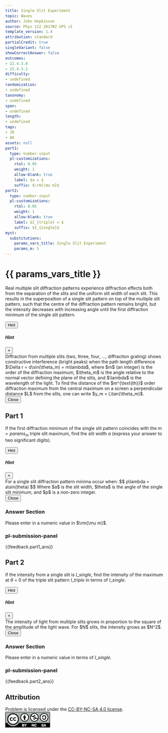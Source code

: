 ```yaml
---
title: Single Slit Experiment
topic: Waves
author: John Hopkinson
source: Phys 122 2017W2 GPS vI
template_version: 1.4
attribution: standard
partialCredit: true
singleVariant: false
showCorrectAnswer: false
outcomes:
- 22.4.3.0
- 22.4.3.1
difficulty:
- undefined
randomization:
- undefined
taxonomy:
- undefined
span:
- undefined
length:
- undefined
tags:
- JR
- AK
assets: null
part1:
  type: number-input
  pl-customizations:
    rtol: 0.05
    weight: 1
    allow-blank: true
    label: $a = $
    suffix: $\rm{\mu m}$
part2:
  type: number-input
  pl-customizations:
    rtol: 0.05
    weight: 1
    allow-blank: true
    label: $I_{triple} = $
    suffix: $I_{single}$
myst:
  substitutions:
    params_vars_title: Single Slit Experiment
    params_m: 5
---
```

# {{ params_vars_title }}
Real multiple slit diffraction patterns experience diffraction effects both from the separation of the slits and the uniform slit width of each slit. This results in the superposition of a single slit pattern on top of the multiple slit pattern, such that the centre of the diffraction pattern remains bright, but the intensity decreases with increasing angle until the first diffraction minimum of the single slit pattern.

<!-- Button trigger modal -->

<button type="button" class="btn btn-primary" data-toggle="modal" data-target="#exampleModalLong1">
  Hint
</button>

<!-- Modal -->

<div class="modal fade" id="exampleModalLong1" tabindex="-1" role="dialog" aria-labelledby="exampleModalLongTitle" aria-hidden="true">
  <div class="modal-dialog" role="document">
        <div class="modal-content">
          <div class="modal-header">
            <h5 class="modal-title" id="exampleModalLongTitle">Hint</h5>
            <button type="button" class="close" data-dismiss="modal" aria-label="Close">
              <span aria-hidden="true">&times;</span>
            </button>
          </div>
          <div class="modal-body">
          Diffraction from multiple slits (two, three, four, ..., diffraction grating) shows constructive interference (bright peaks) when the path length difference $\Delta r = d\sin(\theta_m) = m\lambda$, where $m$ (an integer) is the order of the diffraction maximum, $\theta_m$ is the angle relative to the normal vector defining the plane of the slits, and $\lambda$ is the wavelength of the light. To find the distance of the $m^{\text{th}}$ order diffraction maximum from the central maximum on a screen a perpendicular distance $L$ from the slits, one can write $y_m = L\tan(\theta_m)$.
          </div>
          <div class="modal-footer">
            <button type="button" class="btn btn-secondary" data-dismiss="modal">Close</button>
          </div>
    </div>
  </div>
</div>

## Part 1

If the first diffraction minimum of the single slit pattern coincides with the $m = {{ params_m }}$ triple slit maximum, find the slit width $a$ (express your answer to two significant digits).

<!-- Button trigger modal -->

<button type="button" class="btn btn-primary" data-toggle="modal" data-target="#exampleModalLong2">
  Hint
</button>

<!-- Modal -->

<div class="modal fade" id="exampleModalLong2" tabindex="-1" role="dialog" aria-labelledby="exampleModalLongTitle" aria-hidden="true">
  <div class="modal-dialog" role="document">
        <div class="modal-content">
          <div class="modal-header">
            <h5 class="modal-title" id="exampleModalLongTitle">Hint</h5>
            <button type="button" class="close" data-dismiss="modal" aria-label="Close">
              <span aria-hidden="true">&times;</span>
            </button>
          </div>
          <div class="modal-body">
          For a single slit diffraction pattern minima occur when:
          $$
          p\lambda = a\sin(theta)
          $$
          Where $a$ is the slit width,  $theta$ is  the angle of the single slit minimum, and $p$ is a non-zero integer.
          </div>
          <div class="modal-footer">
            <button type="button" class="btn btn-secondary" data-dismiss="modal">Close</button>
          </div>
    </div>
  </div>
</div>

### Answer Section

Please enter in a numeric value in $\rm{\mu m}$.

### pl-submission-panel

{{feedback.part1_ans}}

## Part 2

If the intensity from a single slit is $I\_{single}$, find the intensity of the maximum at $\theta$ = 0 of the triple slit pattern $I\_{triple}$ in terms of $I\_{single}$.

<!-- Button trigger modal -->

<button type="button" class="btn btn-primary" data-toggle="modal" data-target="#exampleModalLong3">
  Hint
</button>

<!-- Modal -->

<div class="modal fade" id="exampleModalLong3" tabindex="-1" role="dialog" aria-labelledby="exampleModalLongTitle" aria-hidden="true">
  <div class="modal-dialog" role="document">
        <div class="modal-content">
          <div class="modal-header">
            <h5 class="modal-title" id="exampleModalLongTitle">Hint</h5>
            <button type="button" class="close" data-dismiss="modal" aria-label="Close">
              <span aria-hidden="true">&times;</span>
            </button>
          </div>
          <div class="modal-body">
          The intensity of light from multiple slits grows in proportion to the square of the amplitude of the light wave. For $N$ slits, the intensity grows as $N^2$.
          </div>
          <div class="modal-footer">
            <button type="button" class="btn btn-secondary" data-dismiss="modal">Close</button>
          </div>
    </div>
  </div>
</div>

### Answer Section

Please enter in a numeric value in terms of $I\_{single}$.

### pl-submission-panel

{{feedback.part2_ans}}

## Attribution

Problem is licensed under the [CC-BY-NC-SA 4.0 license](https://creativecommons.org/licenses/by-nc-sa/4.0/).<br> ![The Creative Commons 4.0 license requiring attribution-BY, non-commercial-NC, and share-alike-SA license.](https://raw.githubusercontent.com/firasm/bits/master/by-nc-sa.png)